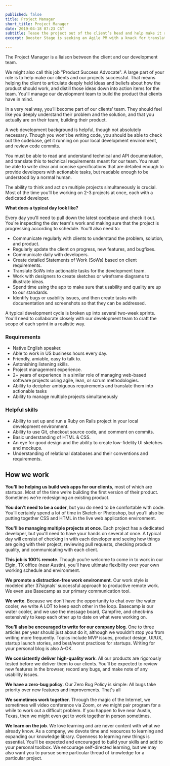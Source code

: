 ```yaml
---

published: false
title: Project Manager
short_title: Project Manager
date: 2019-04-18 07:23 CST
subtitle: Tease the project out of the client’s head and help make it real. 
excerpt: Booster Stage is seeking an Agile PM with a knack for translating clients' vision to easy-to-use software.

---
```


The Project Manager is a liaison between the client and our development team. 

We might also call this job "Product Success Advocate". A large part of your role is to help make our clients and our projects successful. That means helping the client to articulate deeply held ideas and beliefs about how the product should work, and distill those ideas down into action items for the team. You'll manage our development team to build the product that clients have in mind.

In a very real way, you’ll become part of our clients’ team. They should feel like you deeply understand their problem and the solution, and that you actually are on their team, building their product.

A web development background is helpful, though not absolutely necessary. Though you won’t be writing code, you should be able to check out the codebase, get it running on your local development environment, and review code commits.

You must be able to read and understand technical and API documentation, and translate this to technical requirements meant for our team. You must be able to write clear and concise specifications that are detailed enough to provide developers with actionable tasks, but readable enough to be understood by a normal human.

The ability to think and act on multiple projects simultaneously is crucial. Most of the time you’ll be working on 2-3 projects at once, each with a dedicated developer.

**What does a typical day look like?**

Every day you'll need to pull down the latest codebase and check it out. You're inspecting the dev team's work and making sure that the project is progressing according to schedule. You'll also need to:

* Communicate regularly with clients to understand the problem, solution, and product.
* Regularly update the client on progress, new features, and bugfixes.
* Communicate daily with developers. 
* Create detailed Statements of Work (SoWs) based on client requirements.
* Translate SoWs into actionable tasks for the development team. 
* Work with designers to create sketches or wireframe diagrams to illustrate ideas. 
* Spend time using the app to make sure that usability and quality are up to our standards. 
* Identify bugs or usability issues, and then create tasks with documentation and screenshots so that they can be addressed. 

A typical development cycle is broken up into several two-week sprints. You'll need to collaborate closely with our development team to craft the scope of each sprint in a realistic way.

### Requirements

* Native English speaker.
* Able to work in US business hours every day.
* Friendly, amiable, easy to talk to.
* Astonishing listening skills.
* Project management experience.
* 2+ years of experience in a similar role of managing web-based software projects using agile, lean, or scrum methodologies.
* Ability to decipher ambiguous requirements and translate them into actionable tasks
* Ability to manage multiple projects simultaneously

### Helpful skills

* Ability to set up and run a Ruby on Rails project in your local development environment.
* Ability to use Git, checkout source code, and comment on commits.
* Basic understanding of HTML & CSS.
* An eye for good design and the ability to create low-fidelity UI sketches and mockups.
* Understanding of relational databases and their conventions and requirements.


## How we work

**You’ll be helping us build web apps for our clients**, most of which are startups. Most of the time we’re building the first version of their product. Sometimes we’re redesigning an existing product.

**You don’t need to be a coder**, but you do need to be comfortable with code. You’ll certainly spend a lot of time in Sketch or Photoshop, but you’ll also be putting together CSS and HTML in the live web application environment.

**You'll be managing multiple projects at once**. Each project has a dedicated
developer, but you'll need to have your hands on several at once. A typical day
will consist of checking in with each developer and seeing how things are going
with their project, reviewing pull requests, checking product quality, and
communicating with each client.

**This job is 100% remote**. Though you’re welcome to come in to work in our Elgin, TX office (near Austin), you’ll have ultimate flexibility over your own working schedule and environment.

**We promote a distraction-free work environment**. Our work style is modeled after 37signals’ successful approach to productive remote work. We even use Basecamp as our primary communication tool.

**We write**. Because we don’t have the opportunity to chat over the water cooler, we write A LOT to keep each other in the loop. Basecamp is our water cooler, and we use the message board, Campfire, and check-ins extensively to keep each other up to date on what were working on.

**You’ll also be encouraged to write for our company blog**. One to three articles per year should just about do it, although we wouldn’t stop you from writing more frequently. Topics include MVP issues, product design, UI/UX, startup launch stories, and best/worst practices for startups. Writing for your personal blog is also A-OK.

**We consistently deliver high-quality work**. All our products are rigorously tested before we deliver them to our clients. You’ll be expected to review new features in the browser, record any bugs, and make note of any usability issues.

**We have a zero-bug policy**. Our Zero Bug Policy is simple: All bugs take
priority over new features and improvements. That's all 

**We sometimes work together**. Through the magic of the Internet, we sometimes will video conference via Zoom, or we might pair program for a while to work out a difficult problem. If you happen to live near Austin, Texas, then we might even get to work together in person sometimes.

**We learn on the job**. We love learning and are never content with what we already know. As a company, we devote time and resources to learning and expanding our knowledge library. Openness to learning new things is essential. You’ll be expected and encouraged to build your skills and add to your personal toolbox. We encourage self-directed learning, but we may also want you to pursue some particular thread of knowledge for a particular project.

